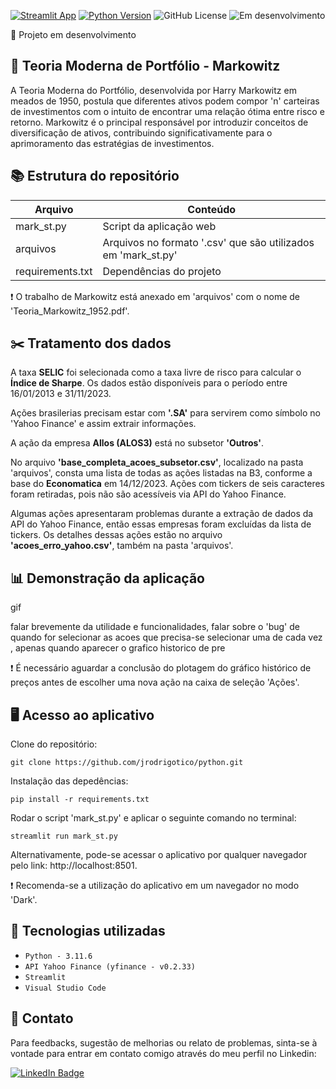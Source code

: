 [![Streamlit App](https://static.streamlit.io/badges/streamlit_badge_black_white.svg)](https://streamlit.io)
[![Python Version](https://img.shields.io/badge/python-3.11.6-blue.svg)](https://www.python.org/downloads/)
![GitHub License](https://img.shields.io/github/license/jrodrigotico/python)
![Em desenvolvimento](https://img.shields.io/badge/status%20em%20desenvolvimento%20-8A2BE2)

:construction_worker: Projeto em desenvolvimento


## 	:school: Teoria Moderna de Portfólio - Markowitz
A Teoria Moderna do Portfólio, desenvolvida por Harry Markowitz em meados de 1950, postula que diferentes ativos podem compor 'n' carteiras de investimentos com o intuito de encontrar uma relação ótima entre risco e retorno. 
Markowitz é o principal responsável por introduzir conceitos de diversificação de ativos, contribuindo significativamente para o aprimoramento das estratégias de investimentos.


## 	:books: Estrutura do repositório
| **Arquivo** | **Conteúdo** |
| ------------- | ------------- |
| mark_st.py | Script da aplicação web |
| arquivos | Arquivos no formato '.csv' que são utilizados em 'mark_st.py' |
| requirements.txt | Dependências do projeto |

:exclamation: O trabalho de Markowitz está anexado em 'arquivos' com o nome de 'Teoria_Markowitz_1952.pdf'.


## 	:scissors: Tratamento dos dados
A taxa **SELIC** foi selecionada como a taxa livre de risco para calcular o **Índice de Sharpe**. Os dados estão disponíveis para o período entre 16/01/2013 e 31/11/2023.

Ações brasilerias precisam estar com **'.SA'** para servirem como símbolo no 'Yahoo Finance' e assim extrair informações.

A ação da empresa **Allos (ALOS3)** está no subsetor **'Outros'**.

No arquivo **'base_completa_acoes_subsetor.csv'**, localizado na pasta 'arquivos', consta uma lista de todas as ações listadas na B3, conforme a base do **Economatica** em 14/12/2023. Ações com tickers de seis caracteres foram retiradas, pois não são acessíveis via API do Yahoo Finance.

Algumas ações apresentaram problemas durante a extração de dados da API do Yahoo Finance, então essas empresas foram excluídas da lista de tickers. Os detalhes dessas ações estão no arquivo **'acoes_erro_yahoo.csv'**, também na pasta 'arquivos'.


## :bar_chart: Demonstração da aplicação

gif

falar brevemente da utilidade e funcionalidades, falar sobre o 'bug' de quando for selecionar as acoes que precisa-se selecionar uma de cada vez , 
apenas quando aparecer o grafico historico de pre

:exclamation: É necessário aguardar a conclusão do plotagem do gráfico histórico de preços antes de escolher uma nova ação na caixa de seleção 'Ações'.


## 	:desktop_computer: Acesso ao aplicativo
Clone do repositório:

```
git clone https://github.com/jrodrigotico/python.git
```

Instalação das depedências:

```
pip install -r requirements.txt
```

Rodar o script 'mark_st.py' e aplicar o seguinte comando no terminal:
```
streamlit run mark_st.py
```

Alternativamente, pode-se acessar o aplicativo por qualquer navegador pelo link:
http://localhost:8501.    

:exclamation: Recomenda-se a utilização do aplicativo em um navegador no modo 'Dark'.  


## :mag_right: Tecnologias utilizadas
- ``Python - 3.11.6``
- ``API Yahoo Finance (yfinance - v0.2.33)``
- ``Streamlit``
- ``Visual Studio Code``


## 	:email: Contato
Para feedbacks, sugestão de melhorias ou relato de problemas, sinta-se à vontade para entrar em contato comigo através do meu perfil no Linkedin:

[![LinkedIn Badge](https://img.shields.io/badge/LinkedIn-0077B5?style=for-the-badge&logo=linkedin&logoColor=white)](https://www.linkedin.com/in/joão-rodrigo-lemes-5603a6154/)





